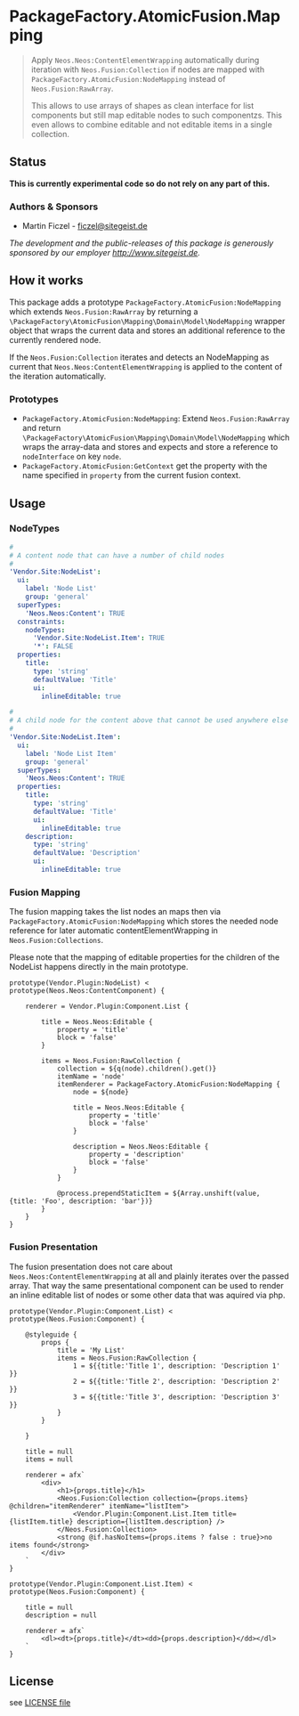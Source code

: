 # PackageFactory.AtomicFusion.Mapping

> Apply `Neos.Neos:ContentElementWrapping` automatically during iteration
> with `Neos.Fusion:Collection` if nodes are mapped with `PackageFactory.AtomicFusion:NodeMapping`
> instead of `Neos.Fusion:RawArray`.
>
> This allows to use arrays of shapes as clean interface for list
> components but still map editable nodes to such componentzs.
> This even allows to combine editable and not editable items in a
> single collection.

## Status

**This is currently experimental code so do not rely on any part of this.**

### Authors & Sponsors

* Martin Ficzel - ficzel@sitegeist.de

*The development and the public-releases of this package is generously sponsored by our employer http://www.sitegeist.de.*

## How it works

This package adds a prototype `PackageFactory.AtomicFusion:NodeMapping`
which extends `Neos.Fusion:RawArray` by returning a
`\PackageFactory\AtomicFusion\Mapping\Domain\Model\NodeMapping` wrapper
object that wraps the current data and stores an additional reference to the
currently rendered node.

If the `Neos.Fusion:Collection` iterates and detects an NodeMapping as
current that `Neos.Neos:ContentElementWrapping` is applied to the
content of the iteration automatically.

### Prototypes

- `PackageFactory.AtomicFusion:NodeMapping`: Extend `Neos.Fusion:RawArray` and
  return `\PackageFactory\AtomicFusion\Mapping\Domain\Model\NodeMapping`
  which wraps the array-data and stores and expects and store a reference
  to `nodeInterface` on key `node`.
- `PackageFactory.AtomicFusion:GetContext` get the property with the
  name specified in `property` from the current fusion context.

## Usage

### NodeTypes

```yaml
#
# A content node that can have a number of child nodes
#
'Vendor.Site:NodeList':
  ui:
    label: 'Node List'
    group: 'general'
  superTypes:
    'Neos.Neos:Content': TRUE
  constraints:
    nodeTypes:
      'Vendor.Site:NodeList.Item': TRUE
      '*': FALSE
  properties:
    title:
      type: 'string'
      defaultValue: 'Title'
      ui:
        inlineEditable: true

#
# A child node for the content above that cannot be used anywhere else
#
'Vendor.Site:NodeList.Item':
  ui:
    label: 'Node List Item'
    group: 'general'
  superTypes:
    'Neos.Neos:Content': TRUE
  properties:
    title:
      type: 'string'
      defaultValue: 'Title'
      ui:
        inlineEditable: true
    description:
      type: 'string'
      defaultValue: 'Description'
      ui:
        inlineEditable: true
```

### Fusion Mapping

The fusion mapping takes the list nodes an maps then via
`PackageFactory.AtomicFusion:NodeMapping` which stores the needed node
reference for later automatic contentElementWrapping in `Neos.Fusion:Collections`.

Please note that the mapping of editable properties for the children of
the NodeList happens directly in the main prototype.


```
prototype(Vendor.Plugin:NodeList) < prototype(Neos.Neos:ContentComponent) {

    renderer = Vendor.Plugin:Component.List {

        title = Neos.Neos:Editable {
            property = 'title'
            block = 'false'
        }

        items = Neos.Fusion:RawCollection {
            collection = ${q(node).children().get()}
            itemName = 'node'
            itemRenderer = PackageFactory.AtomicFusion:NodeMapping {
                node = ${node}

                title = Neos.Neos:Editable {
                    property = 'title'
                    block = 'false'
                }

                description = Neos.Neos:Editable {
                    property = 'description'
                    block = 'false'
                }
            }

            @process.prependStaticItem = ${Array.unshift(value, {title: 'Foo', description: 'bar'})}
        }
    }
}
```

### Fusion Presentation

The fusion presentation does not care about `Neos.Neos:ContentElementWrapping`
at all and plainly iterates over the passed array. That way the same
presentational component can be used to render an inline editable list
of nodes or some other data that was aquired via php.

```
prototype(Vendor.Plugin:Component.List) < prototype(Neos.Fusion:Component) {

    @styleguide {
        props {
            title = 'My List'
            items = Neos.Fusion:RawCollection {
                1 = ${{title:'Title 1', description: 'Description 1' }}
                2 = ${{title:'Title 2', description: 'Description 2' }}
                3 = ${{title:'Title 3', description: 'Description 3' }}
            }
        }

    }

    title = null
    items = null

    renderer = afx`
        <div>
            <h1>{props.title}</h1>
            <Neos.Fusion:Collection collection={props.items} @children="itemRenderer" itemName="listItem">
                <Vendor.Plugin:Component.List.Item title={listItem.title} description={listItem.description} />
            </Neos.Fusion:Collection>
            <strong @if.hasNoItems={props.items ? false : true}>no items found</strong>
        </div>
    `
}

prototype(Vendor.Plugin:Component.List.Item) < prototype(Neos.Fusion:Component) {

    title = null
    description = null

    renderer = afx`
        <dl><dt>{props.title}</dt><dd>{props.description}</dd></dl>
    `
}
```

## License

see [LICENSE file](LICENSE)
